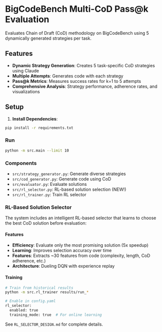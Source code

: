 # BigCodeBench Multi-CoD Pass@k Evaluation

Evaluates Chain of Draft (CoD) methodology on BigCodeBench using 5 dynamically generated strategies per task.

## Features

- **Dynamic Strategy Generation**: Creates 5 task-specific CoD strategies using Claude
- **Multiple Attempts**: Generates code with each strategy
- **Pass@k Metrics**: Measures success rates for k=1 to 5 attempts
- **Comprehensive Analysis**: Strategy performance, adherence rates, and visualizations

## Setup

1. **Install Dependencies**:
```bash
pip install -r requirements.txt
```

### Run
```bash
python -m src.main --limit 10
```

### Components
- `src/strategy_generator.py`: Generate diverse strategies
- `src/cod_generator.py`: Generate code using CoD
- `src/evaluator.py`: Evaluate solutions
- `src/rl_selector.py`: RL-based solution selection (NEW!)
- `src/rl_trainer.py`: Train RL selector

### RL-Based Solution Selector

The system includes an intelligent RL-based selector that learns to choose the best CoD solution before evaluation:

#### Features
- **Efficiency**: Evaluate only the most promising solution (5x speedup)
- **Learning**: Improves selection accuracy over time
- **Features**: Extracts ~30 features from code (complexity, length, CoD adherence, etc.)
- **Architecture**: Dueling DQN with experience replay

#### Training
```bash
# Train from historical results
python -m src.rl_trainer results/run_*

# Enable in config.yaml
rl_selector:
  enabled: true
  training_mode: true  # For online learning
```


See `RL_SELECTOR_DESIGN.md` for complete details.